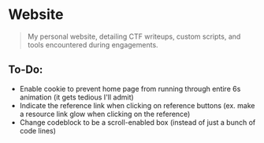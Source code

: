 # Website
> My personal website, detailing CTF writeups, custom scripts, and tools encountered during engagements.

## To-Do:
- Enable cookie to prevent home page from running through entire 6s animation (it gets tedious I'll admit)
- Indicate the reference link when clicking on reference buttons (ex. make a resource link glow when clicking on the reference)
- Change codeblock to be a scroll-enabled box (instead of just a bunch of code lines)
